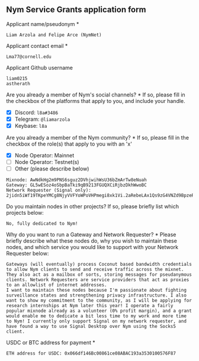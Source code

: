 Nym Service Grants application form 
------------------------------------

Applicant name/pseudonym *
```
Liam Arzola and Felipe Arce (NymNet)
```

Applicant contact email *
```
Lma77@cornell.edu
```

Applicant Github username
```
liam0215
astherath
```

Are you already a member of Nym's social channels? * 
If so, please fill in the checkbox of the platforms that apply to you, and include your handle. 
- [x] Discord: `l8a#3486`
- [x] Telegram: `@liamarzola`
- [x] Keybase: `l8a`

Are you already a member of the Nym community? * 
If so, please fill in the checkbox of the role(s) that apply to you with an 'x' 
- [x] Node Operator: Mainnet 
- [ ] Node Operator: Testnet(s)
- [ ] Other (please describe below)
```
Mixnode: AwNdkHg2m9PNS6sguz2DVhjwihWsU36bZmArTw8eNuah
Gateway: GL5wESoz4oSbpBaTki9qB9213FGUQXCiRjbzDkhWwoBC
Network Requester (Signal only): 2jidn5iWf19TKpeYMCg8NjyVVFYoWPoVHPmegi8xk1Vi.2aRebeLAx1Qs9zG4VNZd9BpzeRtxSvBtb7pyAVxwHQ1d@GL5wESoz4oSbpBaTki9qB9213FGUQXCiRjbzDkhWwoBC
```

Do you maintain nodes in other projects? 
If so, please briefly list which projects below: 
```
No, fully dedicated to Nym!
```

Why do you want to run a Gateway and Network Requester? * 
Please briefly describe what these nodes do, why you wish to maintain these nodes, and which service you would like to support with your Network Requester below: 
```
Gateways (will eventually) process Coconut based bandwidth credentials to allow Nym clients to send and receive traffic across the mixnet. They also act as a mailbox of sorts, storing messages for pseudanymous clients. Network Requesters are service providers that act as proxies to an allowlist of internet addresses.
I want to maintain these nodes because I'm passionate about fighting surveillance states and strengthening privacy infrastructure. I also want to show my commitment to the community, as I will be applying for research internships at Nym later this year! I operate a fairly popular mixnode already as a volunteer (0% profit margin), and a grant would enable me to dedicate a bit less time to my work and more time to Nym! I currently only support Signal on my network requester, and have found a way to use Signal Desktop over Nym using the Socks5 client.
```

USDC or BTC address for payment * 
```
ETH address for USDC: 0x066df146Bc00861ce08ABAC193a3530100576F87
```
